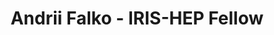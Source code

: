 ---
layout: fellow
pagetype: fellow
shortname: andriiknu
permalink: /fellows/andriiknu.html
fellow-name: Andrii Falko
title: Andrii Falko - IRIS-HEP Fellow
active: True
dates:
- start: 2022-06-27
  end: 2022-09-18
- start: 2023-06-12
  end: 2023-09-03
photo: /assets/images/team/fellows-2022/Andrii_Falko.jpg
institution: Taras Shevchenko National University of Kyiv
e-mail: andrey2000fal@gmail.com

projects:
- project_title: An RDataFrame implementation for the Analysis Grand Challenge
  project_goal: >
      Providing a new implementation of the t-quark pair production analysis from the IRIS-HEP Analysis Grand Challenge (AGC) using ROOT's RDataFrame instead of Coffea.
  mentors:
    - Enrico Guiraud (CERN)
  proposal: /assets/pdf/fellows-2022/204-proposal-Andrii-Falko.pdf
  
- project_title: An RDataFrame implementation for the new Analysis Grand Challenge version
  project_goal: >
      Providing an RDataFrame implementation of the newest Analysis Grand Challenge (AGC) version (2.0.0).
  mentors:
    - Enrico Guiraud
    - Alexander Held
  proposal: /assets/pdf/fellows-2023/U009-proposal-Andrii-Falko.pdf

presentations:
- title: An RDataFrame implementation for the Analysis Grand Challenge
  date: 2022-09-28
  url: https://indico.cern.ch/event/1195272/contributions/5064324/attachments/2518090/4329526/The%20RDF%20tt%20Andrii%20Falko.pdf
  meeting: IRIS-HEP Fellows Presentations 2022
  meetingurl: https://indico.cern.ch/event/1195272/
  recordingurl: https://youtu.be/01mHSh-gnXs
  focus-area:
current_status: >

github-username: andriiknu
---